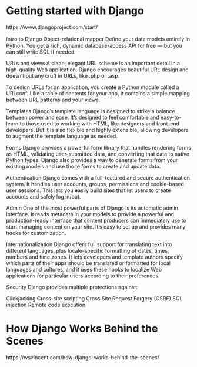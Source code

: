 <h1>Getting started with Django</h1>
https://www.djangoproject.com/start/

Intro to Django
Object-relational mapper
Deﬁne your data models entirely in Python. You get a rich, dynamic database-access API for free — but you can still write SQL if needed.

URLs and views
A clean, elegant URL scheme is an important detail in a high-quality Web application. Django encourages beautiful URL design and doesn’t put any cruft in URLs, like .php or .asp.

To design URLs for an application, you create a Python module called a URLconf. Like a table of contents for your app, it contains a simple mapping between URL patterns and your views.

Templates
Django’s template language is designed to strike a balance between power and ease. It’s designed to feel comfortable and easy-to-learn to those used to working with HTML, like designers and front-end developers. But it is also flexible and highly extensible, allowing developers to augment the template language as needed.

Forms
Django provides a powerful form library that handles rendering forms as HTML, validating user-submitted data, and converting that data to native Python types. Django also provides a way to generate forms from your existing models and use those forms to create and update data.

Authentication
Django comes with a full-featured and secure authentication system. It handles user accounts, groups, permissions and cookie-based user sessions. This lets you easily build sites that let users to create accounts and safely log in/out.

Admin
One of the most powerful parts of Django is its automatic admin interface. It reads metadata in your models to provide a powerful and production-ready interface that content producers can immediately use to start managing content on your site. It’s easy to set up and provides many hooks for customization.

Internationalization
Django offers full support for translating text into different languages, plus locale-specific formatting of dates, times, numbers and time zones. It lets developers and template authors specify which parts of their apps should be translated or formatted for local languages and cultures, and it uses these hooks to localize Web applications for particular users according to their preferences.

Security
Django provides multiple protections against:

Clickjacking
Cross-site scripting
Cross Site Request Forgery (CSRF)
SQL injection
Remote code execution


<h1>How Django Works Behind the Scenes</h1>
https://wsvincent.com/how-django-works-behind-the-scenes/


